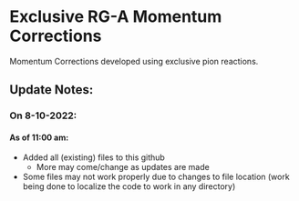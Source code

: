 # Exclusive RG-A Momentum Corrections
Momentum Corrections developed using exclusive pion reactions.


## Update Notes:

### On 8-10-2022:
#### As of 11:00 am:
* Added all (existing) files to this github
    * More may come/change as updates are made
* Some files may not work properly due to changes to file location (work being done to localize the code to work in any directory)
